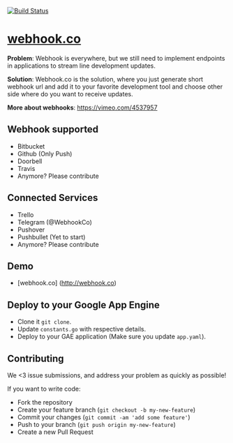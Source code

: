 [![Build Status](http://38.media.tumblr.com/7d922f7b05a10891d00543c7a4acb79d/tumblr_inline_mk24hqGq6X1qz4rgp.jpg)](http://webhook.co)

# [webhook.co](http://webhook.co)

**Problem**: Webhook is everywhere, but we still need to implement endpoints in applications to stream line development updates.

**Solution**: Webhook.co is the solution, where you just generate short webhook url and add it to your favorite development tool and choose other side where do you want to receive updates.

**More about webhooks**: https://vimeo.com/4537957

## Webhook supported

* Bitbucket
* Github (Only Push)
* Doorbell
* Travis
* Anymore? Please contribute

## Connected Services

* Trello
* Telegram (@WebhookCo)
* Pushover
* Pushbullet (Yet to start)
* Anymore? Please contribute

## Demo

* [webhook.co] (http://webhook.co)

## Deploy to your Google App Engine

* Clone it `git clone`.
* Update `constants.go` with respective details.
* Deploy to your GAE application (Make sure you update `app.yaml`).

## Contributing

We <3 issue submissions, and address your problem as quickly as possible!

If you want to write code:

* Fork the repository
* Create your feature branch (`git checkout -b my-new-feature`)
* Commit your changes (`git commit -am 'add some feature'`)
* Push to your branch (`git push origin my-new-feature`)
* Create a new Pull Request
